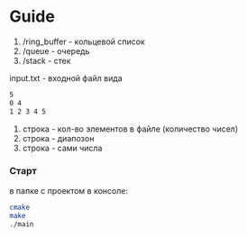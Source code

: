 # Guide

1) /ring_buffer - кольцевой список
2) /queue - очередь
3) /stack - стек

input.txt - входной файл вида
```txt
5
0 4
1 2 3 4 5
```
1) строка - кол-во элементов в файле (количество чисел)
2) строка - диапозон 
3) строка - сами числа

### Старт

в папке с проектом в консоле:

```bash
cmake
make
./main
```
